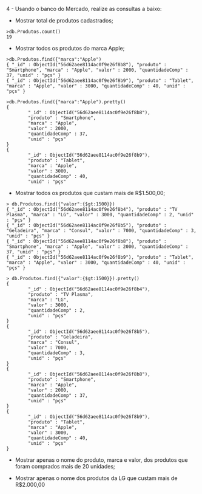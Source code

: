 4 - Usando o banco do Mercado, realize as consultas a baixo:

- Mostrar total de produtos cadastrados;

```
>db.Produtos.count()
19
```

- Mostrar todos os produtos do marca Apple;

```
>db.Produtos.find({"marca":"Apple")
{ "_id" : ObjectId("56d62aee8114ac0f9e26f8b8"), "produto" : "Smartphone", "marca" : "Apple", "valor" : 2000, "quantidadeComp" : 37, "unid" : "pçs" }
{ "_id" : ObjectId("56d62aee8114ac0f9e26f8b9"), "produto" : "Tablet", "marca" : "Apple", "valor" : 3000, "quantidadeComp" : 40, "unid" : "pçs" }

>db.Produtos.find({"marca":"Apple").pretty()
{
        "_id" : ObjectId("56d62aee8114ac0f9e26f8b8"),
        "produto" : "Smartphone",
        "marca" : "Apple",
        "valor" : 2000,
        "quantidadeComp" : 37,
        "unid" : "pçs"
}
{
        "_id" : ObjectId("56d62aee8114ac0f9e26f8b9"),
        "produto" : "Tablet",
        "marca" : "Apple",
        "valor" : 3000,
        "quantidadeComp" : 40,
        "unid" : "pçs"
```

- Mostrar todos os produtos que custam mais de R$1.500,00;

```
> db.Produtos.find({"valor":{$gt:1500}})
{ "_id" : ObjectId("56d62aee8114ac0f9e26f8b4"), "produto" : "TV Plasma", "marca" : "LG", "valor" : 3000, "quantidadeComp" : 2, "unid" : "pçs" }
{ "_id" : ObjectId("56d62aee8114ac0f9e26f8b5"), "produto" : "Geladeira", "marca" : "Consul", "valor" : 7000, "quantidadeComp" : 3, "unid" : "pçs" }
{ "_id" : ObjectId("56d62aee8114ac0f9e26f8b8"), "produto" : "Smartphone", "marca" : "Apple", "valor" : 2000, "quantidadeComp" : 37, "unid" : "pçs" }
{ "_id" : ObjectId("56d62aee8114ac0f9e26f8b9"), "produto" : "Tablet", "marca" : "Apple", "valor" : 3000, "quantidadeComp" : 40, "unid" : "pçs" }

> db.Produtos.find({"valor":{$gt:1500}}).pretty()
{
        "_id" : ObjectId("56d62aee8114ac0f9e26f8b4"),
        "produto" : "TV Plasma",
        "marca" : "LG",
        "valor" : 3000,
        "quantidadeComp" : 2,
        "unid" : "pçs"
}
{
        "_id" : ObjectId("56d62aee8114ac0f9e26f8b5"),
        "produto" : "Geladeira",
        "marca" : "Consul",
        "valor" : 7000,
        "quantidadeComp" : 3,
        "unid" : "pçs"
}
{
        "_id" : ObjectId("56d62aee8114ac0f9e26f8b8"),
        "produto" : "Smartphone",
        "marca" : "Apple",
        "valor" : 2000,
        "quantidadeComp" : 37,
        "unid" : "pçs"
}
{
        "_id" : ObjectId("56d62aee8114ac0f9e26f8b9"),
        "produto" : "Tablet",
        "marca" : "Apple",
        "valor" : 3000,
        "quantidadeComp" : 40,
        "unid" : "pçs"
}
```

- Mostrar apenas o nome do produto, marca e valor, dos produtos que foram comprados mais de 20 unidades;

- Mostrar apenas o nome dos produtos da LG que custam mais de R$2.000,00
